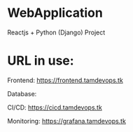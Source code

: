 # WebApplication
Reactjs + Python (Django) Project

# URL in use:
Frontend: https://frontend.tamdevops.tk

Database: 

CI/CD: https://cicd.tamdevops.tk

Monitoring: https://grafana.tamdevops.tk
